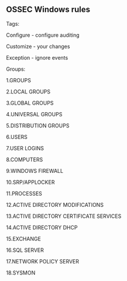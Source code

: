 ## OSSEC Windows rules


Tags:

Configure - configure auditing

Customize - your changes

Exception - ignore events


Groups:

1.GROUPS

2.LOCAL GROUPS

3.GLOBAL GROUPS

4.UNIVERSAL GROUPS

5.DISTRIBUTION GROUPS

6.USERS

7.USER LOGINS

8.COMPUTERS

9.WINDOWS FIREWALL

10.SRP/APPLOCKER

11.PROCESSES

12.ACTIVE DIRECTORY MODIFICATIONS

13.ACTIVE DIRECTORY CERTIFICATE SERVICES

14.ACTIVE DIRECTORY DHCP

15.EXCHANGE

16.SQL SERVER

17.NETWORK POLICY SERVER

18.SYSMON

